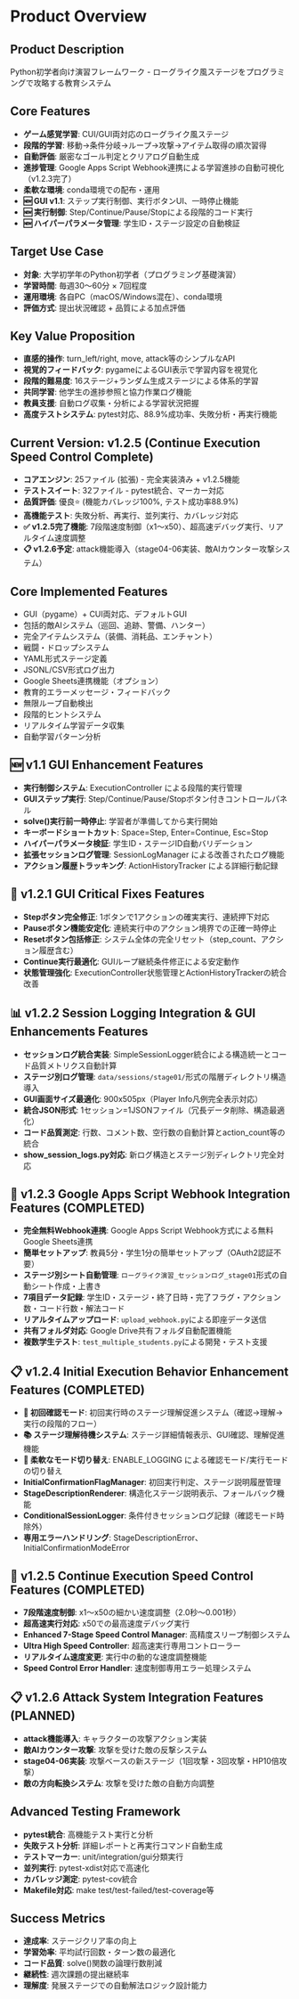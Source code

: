 # Product Overview

## Product Description
Python初学者向け演習フレームワーク - ローグライク風ステージをプログラミングで攻略する教育システム

## Core Features
- **ゲーム感覚学習**: CUI/GUI両対応のローグライク風ステージ
- **段階的学習**: 移動→条件分岐→ループ→攻撃→アイテム取得の順次習得
- **自動評価**: 厳密なゴール判定とクリアログ自動生成
- **進捗管理**: Google Apps Script Webhook連携による学習進捗の自動可視化（v1.2.3完了）
- **柔軟な環境**: conda環境での配布・運用
- **🆕 GUI v1.1**: ステップ実行制御、実行ボタンUI、一時停止機能
- **🆕 実行制御**: Step/Continue/Pause/Stopによる段階的コード実行
- **🆕 ハイパーパラメータ管理**: 学生ID・ステージ設定の自動検証

## Target Use Case
- **対象**: 大学初学年のPython初学者（プログラミング基礎演習）
- **学習時間**: 毎週30〜60分 × 7回程度
- **運用環境**: 各自PC（macOS/Windows混在）、conda環境
- **評価方式**: 提出状況確認 + 品質による加点評価

## Key Value Proposition
- **直感的操作**: turn_left/right, move, attack等のシンプルなAPI
- **視覚的フィードバック**: pygameによるGUI表示で学習内容を視覚化
- **段階的難易度**: 16ステージ+ランダム生成ステージによる体系的学習
- **共同学習**: 他学生の進捗参照と協力作業ログ機能
- **教員支援**: 自動ログ収集・分析による学習状況把握
- **高度テストシステム**: pytest対応、88.9%成功率、失敗分析・再実行機能

## Current Version: v1.2.5 (Continue Execution Speed Control Complete)
- **コアエンジン**: 25ファイル (拡張) - 完全実装済み + v1.2.5機能
- **テストスイート**: 32ファイル - pytest統合、マーカー対応
- **品質評価**: 優良⭐ (機能カバレッジ100%, テスト成功率88.9%)
- **高機能テスト**: 失敗分析、再実行、並列実行、カバレッジ対応
- **✅ v1.2.5完了機能**: 7段階速度制御（x1〜x50）、超高速デバッグ実行、リアルタイム速度調整
- **📋 v1.2.6予定**: attack機能導入（stage04-06実装、敵AIカウンター攻撃システム）

## Core Implemented Features  
- GUI（pygame）+ CUI両対応、デフォルトGUI
- 包括的敵AIシステム（巡回、追跡、警備、ハンター）
- 完全アイテムシステム（装備、消耗品、エンチャント） 
- 戦闘・ドロップシステム
- YAML形式ステージ定義
- JSONL/CSV形式ログ出力
- Google Sheets連携機能（オプション）
- 教育的エラーメッセージ・フィードバック
- 無限ループ自動検出
- 段階的ヒントシステム
- リアルタイム学習データ収集
- 自動学習パターン分析

## 🆕 v1.1 GUI Enhancement Features
- **実行制御システム**: ExecutionController による段階的実行管理
- **GUIステップ実行**: Step/Continue/Pause/Stopボタン付きコントロールパネル
- **solve()実行前一時停止**: 学習者が準備してから実行開始
- **キーボードショートカット**: Space=Step, Enter=Continue, Esc=Stop
- **ハイパーパラメータ検証**: 学生ID・ステージID自動バリデーション
- **拡張セッションログ管理**: SessionLogManager による改善されたログ機能
- **アクション履歴トラッキング**: ActionHistoryTracker による詳細行動記録

## 🔧 v1.2.1 GUI Critical Fixes Features
- **Stepボタン完全修正**: 1ボタンで1アクションの確実実行、連続押下対応
- **Pauseボタン機能安定化**: 連続実行中のアクション境界での正確一時停止
- **Resetボタン包括修正**: システム全体の完全リセット（step_count、アクション履歴含む）
- **Continue実行最適化**: GUIループ継続条件修正による安定動作
- **状態管理強化**: ExecutionController状態管理とActionHistoryTrackerの統合改善

## 📊 v1.2.2 Session Logging Integration & GUI Enhancements Features
- **セッションログ統合実装**: SimpleSessionLogger統合による構造統一とコード品質メトリクス自動計算
- **ステージ別ログ管理**: `data/sessions/stage01/`形式の階層ディレクトリ構造導入  
- **GUI画面サイズ最適化**: 900x505px（Player Info凡例完全表示対応）
- **統合JSON形式**: 1セッション=1JSONファイル（冗長データ削除、構造最適化）
- **コード品質測定**: 行数、コメント数、空行数の自動計算とaction_count等の統合
- **show_session_logs.py対応**: 新ログ構造とステージ別ディレクトリ完全対応

## 🔗 v1.2.3 Google Apps Script Webhook Integration Features (COMPLETED)
- **完全無料Webhook連携**: Google Apps Script Webhook方式による無料Google Sheets連携
- **簡単セットアップ**: 教員5分・学生1分の簡単セットアップ（OAuth2認証不要）
- **ステージ別シート自動管理**: `ローグライク演習_セッションログ_stage01`形式の自動シート作成・上書き
- **7項目データ記録**: 学生ID・ステージ・終了日時・完了フラグ・アクション数・コード行数・解法コード
- **リアルタイムアップロード**: `upload_webhook.py`による即座データ送信
- **共有フォルダ対応**: Google Drive共有フォルダ自動配置機能
- **複数学生テスト**: `test_multiple_students.py`による開発・テスト支援

## 📋 v1.2.4 Initial Execution Behavior Enhancement Features (COMPLETED)
- **🔰 初回確認モード**: 初回実行時のステージ理解促進システム（確認→理解→実行の段階的フロー）
- **📚 ステージ理解待機システム**: ステージ詳細情報表示、GUI確認、理解促進機能
- **🔧 柔軟なモード切り替え**: ENABLE_LOGGING による確認モード/実行モードの切り替え
- **InitialConfirmationFlagManager**: 初回実行判定、ステージ説明履歴管理
- **StageDescriptionRenderer**: 構造化ステージ説明表示、フォールバック機能
- **ConditionalSessionLogger**: 条件付きセッションログ記録（確認モード時除外）
- **専用エラーハンドリング**: StageDescriptionError、InitialConfirmationModeError

## 🚀 v1.2.5 Continue Execution Speed Control Features (COMPLETED)
- **7段階速度制御**: x1〜x50の細かい速度調整（2.0秒〜0.001秒）
- **超高速実行対応**: x50での最高速度デバッグ実行
- **Enhanced 7-Stage Speed Control Manager**: 高精度スリープ制御システム
- **Ultra High Speed Controller**: 超高速実行専用コントローラー
- **リアルタイム速度変更**: 実行中の動的な速度調整機能
- **Speed Control Error Handler**: 速度制御専用エラー処理システム

## 📋 v1.2.6 Attack System Integration Features (PLANNED)
- **attack機能導入**: キャラクターの攻撃アクション実装
- **敵AIカウンター攻撃**: 攻撃を受けた敵の反撃システム
- **stage04-06実装**: 攻撃ベースの新ステージ（1回攻撃・3回攻撃・HP10倍攻撃）
- **敵の方向転換システム**: 攻撃を受けた敵の自動方向調整

## Advanced Testing Framework
- **pytest統合**: 高機能テスト実行と分析
- **失敗テスト分析**: 詳細レポートと再実行コマンド自動生成
- **テストマーカー**: unit/integration/gui分類実行
- **並列実行**: pytest-xdist対応で高速化
- **カバレッジ測定**: pytest-cov統合
- **Makefile対応**: make test/test-failed/test-coverage等

## Success Metrics
- **達成率**: ステージクリア率の向上
- **学習効率**: 平均試行回数・ターン数の最適化
- **コード品質**: solve()関数の論理行数削減
- **継続性**: 週次課題の提出継続率
- **理解度**: 発展ステージでの自動解法ロジック設計能力